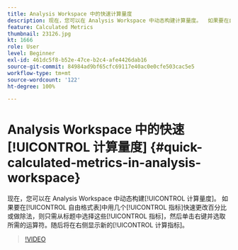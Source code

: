 ```yaml
---
title: Analysis Workspace 中的快速计算量度
description: 现在，您可以在 Analysis Workspace 中动态构建计算量度。  如果要在自由格式表中用几个指标快速更改百分比或做除法，则只需从标题中选择这些指标，然后单击右键并选取所需的运算符。随后将在右侧显示新的计算指标。
feature: Calculated Metrics
thumbnail: 23126.jpg
kt: 1666
role: User
level: Beginner
exl-id: 461dc5f8-b52e-47ce-b2c4-afe4426dab16
source-git-commit: 84984ad9bf65cfc69117e40ac0e0cfe503cac5e5
workflow-type: tm+mt
source-wordcount: '122'
ht-degree: 100%

---
```


# Analysis Workspace 中的快速[!UICONTROL 计算量度] {#quick-calculated-metrics-in-analysis-workspace}

现在，您可以在 Analysis Workspace 中动态构建[!UICONTROL 计算量度]。  如果要在[!UICONTROL 自由格式表]中用几个[!UICONTROL 指标]快速更改百分比或做除法，则只需从标题中选择这些[!UICONTROL 指标]，然后单击右键并选取所需的运算符。随后将在右侧显示新的[!UICONTROL 计算指标]。

>[!VIDEO](https://video.tv.adobe.com/v/23126/?quality=12&learn=on)
